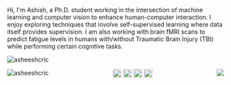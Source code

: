 <p>Hi, I'm Ashish, a Ph.D. student working in the intersection of machine learning and computer vision to enhance human-computer interaction. I enjoy exploring techniques that involve self-supervised learning where data itself provides supervision. I am also working with brain fMRI scans to predict fatigue levels in humans with/without Traumatic Brain Injury (TBI) while performing certain cognitive tasks.</p>

<p align="left"> <img src="https://komarev.com/ghpvc/?username=asheeshcric" alt="asheeshcric" /> </p>

<p align="center">
  <img align="left" src="https://github-readme-stats.vercel.app/api?username=asheeshcric&count_private=true&show_icons=true&theme=radical" alt="asheeshcric"/>
  <img align="right" src="https://github-readme-stats.vercel.app/api/top-langs/?username=asheeshcric&theme=light&hide_langs_below=1"/>
</p>

<p align="center">
  <a href="https://jashish.com.np" target="_blank"><img align="center" src="https://cdn.jsdelivr.net/npm/simple-icons@3.0.1/icons/internetexplorer.svg" alt="jashish" height="20" width="20" /></a>
  <a href="https://twitter.com/ashiz2013" target="_blank"><img align="center" src="https://cdn.jsdelivr.net/npm/simple-icons@3.0.1/icons/twitter.svg" alt="ashiz2013" height="20" width="20" /></a>
  <a href="https://linkedin.com/in/asheeshcric" target="_blank"><img align="center" src="https://cdn.jsdelivr.net/npm/simple-icons@3.0.1/icons/linkedin.svg" alt="asheeshcric" height="20" width="20" /></a>
  <a href="https://scholar.google.com/citations?user=sCo50tYAAAAJ&hl=en" target="_blank"><img align="center" src="https://cdn.jsdelivr.net/npm/simple-icons@3.0.1/icons/googlescholar.svg" alt="asheeshcric" height="20" width="20" /></a>
</p>



<!--
**asheeshcric/asheeshcric** is a ✨ _special_ ✨ repository because its `README.md` (this file) appears on your GitHub profile.

Here are some ideas to get you started:

- 🔭 I’m currently working on ...
- 🌱 I’m currently learning ...
- 👯 I’m looking to collaborate on ...
- 🤔 I’m looking for help with ...
- 💬 Ask me about ...
- 📫 How to reach me: ...
- 😄 Pronouns: ...
- ⚡ Fun fact: ...
-->
